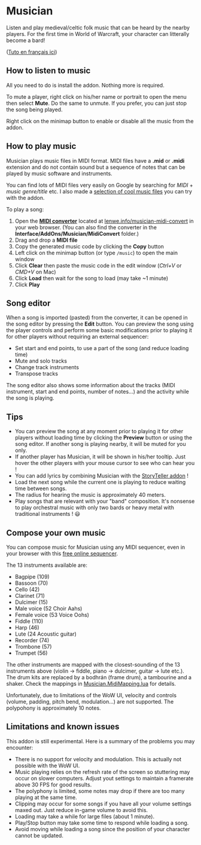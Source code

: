 Musician
========
Listen and play medieval/celtic folk music that can be heard by the nearby players. For the first time in World of Warcraft, your character can litterally become a bard!

([Tuto en français ici](https://www.lenwe.info/guide-musician/))

How to listen to music
----------------------
All you need to do is install the addon. Nothing more is required.

To mute a player, right click on his/her name or portrait to open the menu then select **Mute**. Do the same to unmute. If you prefer, you can just stop the song being played.

Right click on the minimap button to enable or disable all the music from the addon.

How to play music
-----------------
Musician plays music files in MIDI format. MIDI files have a **.mid** or **.midi** extension and do not contain sound but a sequence of notes that can be played by music software and instruments.

You can find lots of MIDI files very easily on Google by searching for *MIDI* + *music genre/title* etc. I also made a [selection of cool music files](https://www.dropbox.com/sh/6ypecquora72sne/AADAS0HnHS142bhpMNurRfX8a?dl=0) you can try with the addon.

To play a song:

1. Open the [**MIDI converter**](https://www.lenwe.info/musician-midi-convert/) located at [lenwe.info/musician-midi-convert](https://www.lenwe.info/musician-midi-convert/) in your web browser. (You can also find the converter in the **Interface/AddOns/Musician/MidiConvert** folder.)
2. Drag and drop a **MIDI file**
3. Copy the generated music code by clicking the **Copy** button
4. Left click on the minimap button (or type `/music`) to open the main window
5. Click **Clear** then paste the music code in the edit window (*Ctrl+V* or *CMD+V* on Mac)
6. Click **Load** then wait for the song to load (may take ~1 minute)
7. Click **Play**

Song editor
-----------
When a song is imported (pasted) from the converter, it can be opened in the song editor by pressing the **Edit** button. You can preview the song using the player controls and perform some basic modifications prior to playing it for other players without requiring an external sequencer:

* Set start and end points, to use a part of the song (and reduce loading time)
* Mute and solo tracks
* Change track instruments
* Transpose tracks

The song editor also shows some information about the tracks (MIDI instrument, start and end points, number of notes...) and the activity while the song is playing.

Tips
----
* You can preview the song at any moment prior to playing it for other players without loading time by clicking the **Preview** button or using the song editor. If another song is playing nearby, it will be muted for you only.
* If another player has Musician, it will be shown in his/her tooltip. Just hover the other players with your mouse cursor to see who can hear you !
* You can add lyrics by combining Musician with the [StoryTeller addon](https://www.lenwe.info/story-teller) !
* Load the next song while the current one is playing to reduce waiting time between songs.
* The radius for hearing the music is approximately 40 meters.
* Play songs that are relevant with your "band" composition. It's nonsense to play orchestral music with only two bards or heavy metal with traditional instruments ! 😃

Compose your own music
----------------------
You can compose music for Musician using any MIDI sequencer, even in your browser with this [free online sequencer](https://onlinesequencer.net/).

The 13 instruments available are:

* Bagpipe (109)
* Bassoon (70)
* Cello (42)
* Clarinet (71)
* Dulcimer (15)
* Male voice (52 Choir Aahs)
* Female voice (53 Voice Oohs)
* Fiddle (110)
* Harp (46)
* Lute (24 Acoustic guitar)
* Recorder (74)
* Trombone (57)
* Trumpet (56)

The other instruments are mapped with the closest-sounding of the 13 instruments above (violin → fiddle, piano → dulcimer, guitar → lute etc.). The drum kits are replaced by a bodhrán (frame drum), a tambourine and a shaker. Check the mappings in [Musician.MidiMapping.lua](https://github.com/LenweSaralonde/Musician/blob/master/constants/Musician.MidiMapping.lua) for details.

Unfortunately, due to limitations of the WoW UI, velocity and controls (volume, padding, pitch bend, modulation...) are not supported. The polypohony is approximately 10 notes.

Limitations and known issues
----------------------------
This addon is still experimental. Here is a summary of the problems you may encounter:

* There is no support for velocity and modulation. This is actually not possible with the WoW UI.
* Music playing relies on the refresh rate of the screen so stuttering may occur on slower computers. Adjust yout settings to maintain a framerate above 30 FPS for good results.
* The polyphony is limited, some notes may drop if there are too many playing at the same time.
* Clipping may occur for some songs if you have all your volume settings maxed out. Just reduce in-game volume to avoid this.
* Loading may take a while for large files (about 1 minute).
* Play/Stop button may take some time to respond while loading a song.
* Avoid moving while loading a song since the position of your character cannot be updated.
